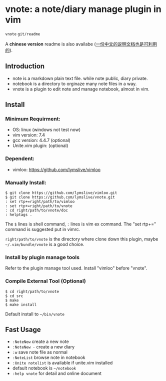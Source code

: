 # vnote: a note/diary manage plugin in vim
`vnote` `git/readme`

A __chinese version__ readme is also availabe
([一份中文的说明文档也是可利用的](readme-zh.md)).

## Introduction

* note is a markdown plain text file. while note public, diary private.
* notebook is a directory to orginaze many note files in a way.
* vnote is a plugin to edit note and manage notebook, almost in vim.

## Install

### Minimum Requirment:
* OS: linux (windows not test now)
* vim version: 7.4
* gcc version: 4.4.7 (optional)
* Unite.vim plugin: (optional)

### Dependent:
* vimloo: https://github.com/lymslive/vimloo

### Manually Install:

```
$ git clone https://github.com/lymslive/vimloo.git
$ git clone https://github.com/lymslive/vnote.git
: set rtp+=right/path/to/vimloo
: set rtp+=right/path/to/vnote
: cd right/path/to/vnote/doc
: helptags .
```

The `$` lines is shell command, `:` lines is vim ex command.
The "set rtp+=" command is suggested put in vimrc.

`right/path/to/vnote` is the directory where clone down this plugin,
maybe `~/.vim/bundle/vnote` is a good choice.

### Install by plugin manage tools

Refer to the plugin manage tool used.
Install "vimloo" before "vnote".

### Compile External Tool (Optional)

```
$ cd right/path/to/vnote
$ cd src
$ make
$ make install
```

Default install to `~/bin/vnote`

## Fast Usage

* `:NoteNew` create a new note
* `:NoteNew -` create a new diary
* `:w` save note file as normal
* `:NoteList` browse note in notebook
* `:Unite notelist` is available if unite.vim installed
* default notebook is `~/notebook`
* `:help vnote` for detail and online document

